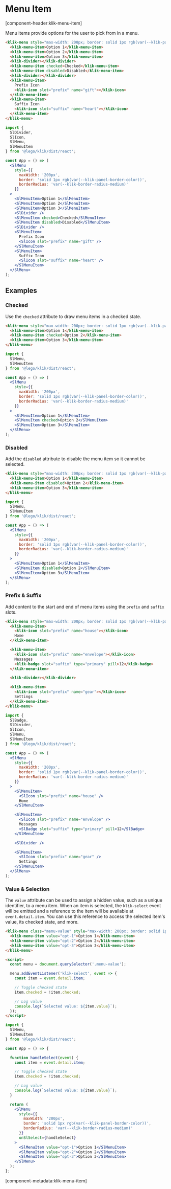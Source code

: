 # Menu Item

[component-header:klik-menu-item]

Menu items provide options for the user to pick from in a menu.

```html preview
<klik-menu style="max-width: 200px; border: solid 1px rgb(var(--klik-panel-border-color)); border-radius: var(--klik-border-radius-medium);">
  <klik-menu-item>Option 1</klik-menu-item>
  <klik-menu-item>Option 2</klik-menu-item>
  <klik-menu-item>Option 3</klik-menu-item>
  <klik-divider></klik-divider>
  <klik-menu-item checked>Checked</klik-menu-item>
  <klik-menu-item disabled>Disabled</klik-menu-item>
  <klik-divider></klik-divider>
  <klik-menu-item>
    Prefix Icon
    <klik-icon slot="prefix" name="gift"></klik-icon>
  </klik-menu-item>
  <klik-menu-item>
    Suffix Icon
    <klik-icon slot="suffix" name="heart"></klik-icon>
  </klik-menu-item>
</klik-menu>
```

```jsx react
import { 
  SlDivider,
  SlIcon,
  SlMenu,
  SlMenuItem
} from '@lego/klik/dist/react';

const App = () => (
  <SlMenu 
    style={{
      maxWidth: '200px',
      border: 'solid 1px rgb(var(--klik-panel-border-color))',
      borderRadius: 'var(--klik-border-radius-medium)'
    }}
  >
    <SlMenuItem>Option 1</SlMenuItem>
    <SlMenuItem>Option 2</SlMenuItem>
    <SlMenuItem>Option 3</SlMenuItem>
    <SlDivider />
    <SlMenuItem checked>Checked</SlMenuItem>
    <SlMenuItem disabled>Disabled</SlMenuItem>
    <SlDivider />
    <SlMenuItem>
      Prefix Icon
      <SlIcon slot="prefix" name="gift" />
    </SlMenuItem>
    <SlMenuItem>
      Suffix Icon
      <SlIcon slot="suffix" name="heart" />
    </SlMenuItem>
  </SlMenu>  
);
```

## Examples

### Checked

Use the `checked` attribute to draw menu items in a checked state.

```html preview
<klik-menu style="max-width: 200px; border: solid 1px rgb(var(--klik-panel-border-color)); border-radius: var(--klik-border-radius-medium);">
  <klik-menu-item>Option 1</klik-menu-item>
  <klik-menu-item checked>Option 2</klik-menu-item>
  <klik-menu-item>Option 3</klik-menu-item>
</klik-menu>
```

```jsx react
import { 
  SlMenu,
  SlMenuItem
} from '@lego/klik/dist/react';

const App = () => (
  <SlMenu 
    style={{
      maxWidth: '200px',
      border: 'solid 1px rgb(var(--klik-panel-border-color))',
      borderRadius: 'var(--klik-border-radius-medium)'
    }}
  >
    <SlMenuItem>Option 1</SlMenuItem>
    <SlMenuItem checked>Option 2</SlMenuItem>
    <SlMenuItem>Option 3</SlMenuItem>
  </SlMenu>  
);
```

### Disabled

Add the `disabled` attribute to disable the menu item so it cannot be selected.

```html preview
<klik-menu style="max-width: 200px; border: solid 1px rgb(var(--klik-panel-border-color)); border-radius: var(--klik-border-radius-medium);">
  <klik-menu-item>Option 1</klik-menu-item>
  <klik-menu-item disabled>Option 2</klik-menu-item>
  <klik-menu-item>Option 3</klik-menu-item>
</klik-menu>
```

```jsx react
import { 
  SlMenu,
  SlMenuItem
} from '@lego/klik/dist/react';

const App = () => (
  <SlMenu 
    style={{
      maxWidth: '200px',
      border: 'solid 1px rgb(var(--klik-panel-border-color))',
      borderRadius: 'var(--klik-border-radius-medium)'
    }}
  >
    <SlMenuItem>Option 1</SlMenuItem>
    <SlMenuItem disabled>Option 2</SlMenuItem>
    <SlMenuItem>Option 3</SlMenuItem>
  </SlMenu>  
);
```

### Prefix & Suffix

Add content to the start and end of menu items using the `prefix` and `suffix` slots.

```html preview
<klik-menu style="max-width: 200px; border: solid 1px rgb(var(--klik-panel-border-color)); border-radius: var(--klik-border-radius-medium);">
  <klik-menu-item>
    <klik-icon slot="prefix" name="house"></klik-icon>
    Home
  </klik-menu-item>

  <klik-menu-item>
    <klik-icon slot="prefix" name="envelope"></klik-icon>
    Messages
    <klik-badge slot="suffix" type="primary" pill>12</klik-badge>
  </klik-menu-item>

  <klik-divider></klik-divider>

  <klik-menu-item>
    <klik-icon slot="prefix" name="gear"></klik-icon>
    Settings
  </klik-menu-item>
</klik-menu>
```

```jsx react
import {
  SlBadge,
  SlDivider,
  SlIcon,
  SlMenu,
  SlMenuItem
} from '@lego/klik/dist/react';

const App = () => (
  <SlMenu 
    style={{
      maxWidth: '200px',
      border: 'solid 1px rgb(var(--klik-panel-border-color))',
      borderRadius: 'var(--klik-border-radius-medium)'
    }}
  >
    <SlMenuItem>
      <SlIcon slot="prefix" name="house" />
      Home
    </SlMenuItem>

    <SlMenuItem>
      <SlIcon slot="prefix" name="envelope" />
      Messages
      <SlBadge slot="suffix" type="primary" pill>12</SlBadge>
    </SlMenuItem>

    <SlDivider />

    <SlMenuItem>
      <SlIcon slot="prefix" name="gear" />
      Settings
    </SlMenuItem>
  </SlMenu>  
);
```

### Value & Selection

The `value` attribute can be used to assign a hidden value, such as a unique identifier, to a menu item. When an item is selected, the `klik-select` event will be emitted and a reference to the item will be available at `event.detail.item`. You can use this reference to access the selected item's value, its checked state, and more.

```html preview
<klik-menu class="menu-value" style="max-width: 200px; border: solid 1px rgb(var(--klik-panel-border-color)); border-radius: var(--klik-border-radius-medium);">
  <klik-menu-item value="opt-1">Option 1</klik-menu-item>
  <klik-menu-item value="opt-2">Option 2</klik-menu-item>
  <klik-menu-item value="opt-3">Option 3</klik-menu-item>
</klik-menu>

<script>
  const menu = document.querySelector('.menu-value');

  menu.addEventListener('klik-select', event => {
    const item = event.detail.item;

    // Toggle checked state
    item.checked = !item.checked;

    // Log value
    console.log(`Selected value: ${item.value}`);
  });
</script>
```

```jsx react
import { 
  SlMenu,
  SlMenuItem
} from '@lego/klik/dist/react';

const App = () => {

  function handleSelect(event) {
    const item = event.detail.item;

    // Toggle checked state
    item.checked = !item.checked;

    // Log value
    console.log(`Selected value: ${item.value}`);
  }

  return (
    <SlMenu 
      style={{
        maxWidth: '200px',
        border: 'solid 1px rgb(var(--klik-panel-border-color))',
        borderRadius: 'var(--klik-border-radius-medium)'
      }}
      onSlSelect={handleSelect}
    >
      <SlMenuItem value="opt-1">Option 1</SlMenuItem>
      <SlMenuItem value="opt-2">Option 2</SlMenuItem>
      <SlMenuItem value="opt-3">Option 3</SlMenuItem>
    </SlMenu>
  );
};
```

[component-metadata:klik-menu-item]
